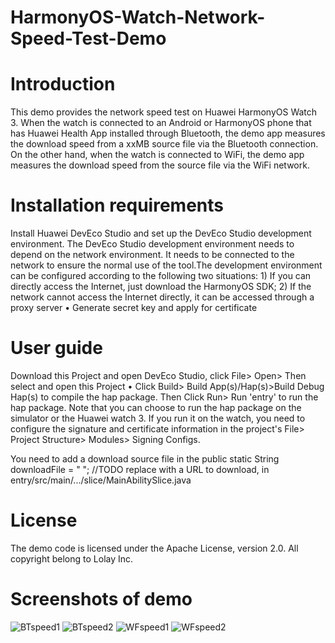 # HarmonyOS-Watch-Network-Speed-Test-Demo 

# Introduction
This demo provides the network speed test on Huawei HarmonyOS Watch 3. When the watch is connected to an Android or HarmonyOS phone that has Huawei Health App installed through Bluetooth, the demo app measures the download speed from a xxMB source file via the Bluetooth connection. On the other hand, when the watch is connected to WiFi, the demo app measures the download speed from the source file via the WiFi network.      

# Installation requirements
Install Huawei DevEco Studio and set up the DevEco Studio development environment. The DevEco Studio development environment needs to depend on the network environment. It needs to be connected to the network to ensure the normal use of the tool.The development environment can be configured according to the following two situations: 1) If you can directly access the Internet, just download the HarmonyOS SDK; 2) If the network cannot access the Internet directly, it can be accessed through a proxy server • Generate secret key and apply for certificate

# User guide 
Download this Project and open DevEco Studio, click File> Open> Then select and open this Project • Click Build> Build App(s)/Hap(s)>Build Debug Hap(s) to compile the hap package.  Then Click Run> Run 'entry' to run the hap package.
Note that you can choose to run the hap package on the simulator or the Huawei watch 3. If you run it on the watch, you need to configure the signature and certificate information in the project's File> Project Structure> Modules> Signing Configs.

You need to add a download source file in the public static String downloadFile = " "; //TODO replace with a URL to download, in entry/src/main/.../slice/MainAbilitySlice.java

# License
The demo code is licensed under the Apache License, version 2.0.
All copyright belong to Lolay Inc.

# Screenshots of demo

![BTspeed1](https://user-images.githubusercontent.com/88169365/139358512-e4e82655-3442-4757-b6bf-5e60dbef8a4c.png)
![BTspeed2](https://user-images.githubusercontent.com/88169365/139358749-c9cb46fc-8098-45fd-ac5e-f1be9238d4fe.png)
![WFspeed1](https://user-images.githubusercontent.com/88169365/139358758-c0ba92e5-8079-417d-ba03-eca8d73655d3.png)
![WFspeed2](https://user-images.githubusercontent.com/88169365/139358767-dad1efcb-fbf0-46a9-9f3a-19f7eedc5ac0.png)

